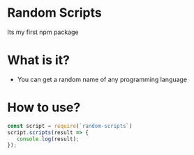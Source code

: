 # Random Scripts
 Its my first npm package
 # What is it?
 - You can get a random name of any programming language
 # How to use?
 ```js
 const script = require(`random-scripts`)
script.scripts(result => {
    console.log(result);
});
 ```
